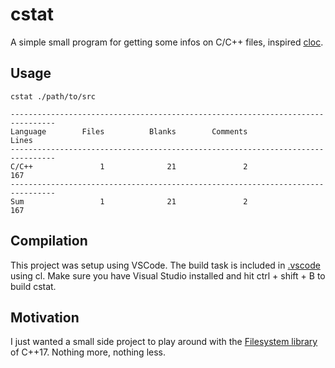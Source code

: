 # cstat
A simple small program for getting some infos on C/C++ files, inspired [cloc](https://github.com/AlDanial/cloc).

## Usage

```
cstat ./path/to/src
```

```
--------------------------------------------------------------------------------
Language        Files          Blanks        Comments                      Lines
--------------------------------------------------------------------------------
C/C++               1              21               2                        167
--------------------------------------------------------------------------------
Sum                 1              21               2                        167
```

## Compilation
This project was setup using VSCode. The build task is included in [.vscode](./vscode) using cl. Make sure you have Visual Studio installed and hit ctrl + shift + B to build cstat.

## Motivation
I just wanted a small side project to play around with the [Filesystem library](https://en.cppreference.com/w/cpp/filesystem) of C++17. Nothing more, nothing less.